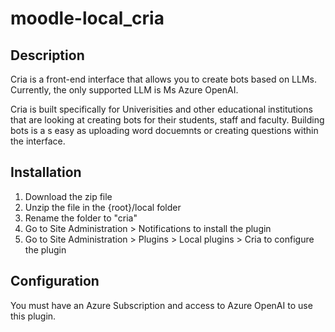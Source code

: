 # moodle-local_cria
## Description
Cria is a front-end interface that allows you  to create bots based on LLMs.
Currently, the only supported LLM is Ms Azure OpenAI.

Cria is built specifically for Univerisities and other educational institutions that are looking at 
creating bots for their students, staff and faculty. Building bots is a s easy as uploading word docuemnts
or creating questions within the interface.


## Installation
1. Download the zip file
2. Unzip the file in the {root}/local folder
3. Rename the folder to "cria"
4. Go to Site Administration > Notifications to install the plugin
5. Go to Site Administration > Plugins > Local plugins > Cria to configure the plugin

## Configuration

You must have an Azure Subscription and access to Azure OpenAI to use this plugin.

